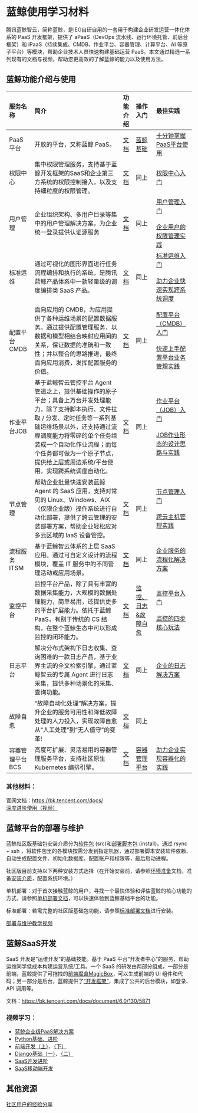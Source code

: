 # **蓝鲸使用学习材料**

腾讯蓝鲸智云，简称蓝鲸，是IEG自研自用的一套用于构建企业研发运营一体化体系的 PaaS 开发框架，提供了 aPaaS（DevOps 流水线、运行环境托管、前后台框架）和 iPaaS（持续集成、CMDB、作业平台、容器管理、计算平台、AI 等原子平台）等模块，帮助企业技术人员快速构建基础运营 PaaS。本文通过精选一系列现有的文档与视频，帮助您更高效的了解蓝鲸的能力以及使用方法。

## **蓝鲸功能介绍与使用**

|服务名称|简介|功能介绍|操作入门|最佳实践|
|:-|:-|:-|:-|:-|
|PaaS平台|开放的平台，又称蓝鲸 PaaS。|[文档](https://bk.tencent.com/docs/document/6.0/148/6675?r=1)|[蓝鲸基础](https://bk.tencent.com/docs/document/6.0/142/8600)|[十分钟掌握PaaS平台使用](https://bk.tencent.com/s-mart/video?id=3-4-6)|
|权限中心|集中权限管理服务，支持基于蓝鲸开发框架的SaaS和企业第三方系统的权限控制接入，以及支持细粒度的权限管理。|[文档](https://bk.tencent.com/docs/document/6.0/131/7337)|同上|[权限中心入门](https://bk.tencent.com/s-mart/video?id=3-4-11)|
|用户管理|企业组织架构、多用户目录等集中的用户管理解决方案，为企业统一登录提供认证源服务|[文档](https://bk.tencent.com/docs/document/6.0/146/7330)|同上|[用户管理入门](https://bk.tencent.com/s-mart/video?id=3-4-10)<br/><br>[企业用户的权限管理实践](https://ke.qq.com/webcourse/index.html#cid=3101748&term_id=103224098&taid=10600778153546804&type=1024&vid=5285890812656571159)|
|标准运维|通过可视化的图形界面进行任务流程编排和执行的系统，是腾讯蓝鲸产品体系中一款轻量级的调度编排类 SaaS 产品。|[文档](https://bk.tencent.com/docs/document/6.0/140/6256)|同上|[标准运维入门](https://bk.tencent.com/s-mart/video?id=3-4-12)<br/><br>[助力企业快速实现跨系统调度](https://ke.qq.com/webcourse/index.html#cid=3101748&term_id=103224098&taid=10600778153546804&type=1024&vid=5285890812656571159)|
|配置平台CMDB|面向应用的 CMDB，为应用提供了各种运维场景的配置数据服务。通过提供配置管理服务，以数据和模型相结合映射应用间的关系，保证数据的准确和一致性；并以整合的思路推进，最终面向应用消费，发挥配置服务的价值。|[文档](https://bk.tencent.com/docs/document/6.0/152/6962)|同上|[配置平台（CMDB）入门](https://bk.tencent.com/s-mart/video?id=3-4-7)<br/><br>[快速上手配置平台业务管理实践](https://ke.qq.com/webcourse/index.html#cid=3101748&term_id=103224098&taid=10476971426272308&type=1024&vid=5285890811384581657)|
|作业平台JOB|基于蓝鲸智云管控平台 Agent 管道之上，提供基础操作的原子平台；具备上万台并发处理能力，除了支持脚本执行、文件拉取 / 分发、定时任务等一系列基础运维场景以外，还支持通过流程调度能力将零碎的单个任务组装成一个自动化作业流程；而每个任务都可做为一个原子节点，提供给上层或周边系统/平台使用，实现跨系统调度自动化。|[文档](https://bk.tencent.com/docs/document/6.0/125/5748)|同上|[作业平台（JOB）入门](https://bk.tencent.com/s-mart/video?id=3-4-9)<br/><br>[JOB作业形态的设计思路与实践](https://ke.qq.com/webcourse/index.html#cid=3101748&term_id=103224098&taid=10503149251941428&type=1024&vid=5285890811648452257)|
|节点管理|帮助企业批量快速安装蓝鲸 Agent 的 SaaS 应用，支持对常见的 Linux、Windows、AIX （仅限企业版）操作系统进行自动化部署，提供了跨云管理的安装部署方案，帮助企业轻松应对多云区域的 IaaS 设备管控。|[文档](https://bk.tencent.com/docs/document/6.0/157/7017)|同上|[节点管理入门](https://bk.tencent.com/s-mart/video?id=3-4-8)<br><br>[跨云主机管理实践](https://ke.qq.com/webcourse/index.html#cid=3101748&term_id=103224098&taid=10488408924181556&type=1024&vid=5285890811485540879)|
|流程服务ITSM|基于蓝鲸智云体系的上层 SaaS 应用。通过可自定义设计的流程模块，覆盖 IT 服务中的不同管理活动或应用场景。|[文档](https://bk.tencent.com/docs/document/6.0/145/6623)|同上|[企业服务的流程化解决方案](https://ke.qq.com/webcourse/index.html#cid=3101748&term_id=103224098&taid=10611073190155316&type=1024&vid=5285890812747520862)|
|监控平台|监控平台产品，除了具有丰富的数据采集能力，大规模的数据处理能力，简单易用，还提供更多的平台扩展能力。依托于蓝鲸 PaaS，有别于传统的 CS 结构，在整个蓝鲸生态中可以形成监控的闭环能力。|[文档](https://bk.tencent.com/docs/document/6.0/134/6143)|[监控、日志&故障自愈](https://bk.tencent.com/docs/document/6.0/142/8599)|[监控平台入门](https://bk.tencent.com/s-mart/video?id=3-4-13)<br/><br>[监控的四步核心玩法](https://ke.qq.com/webcourse/index.html#cid=3101748&term_id=103224098&taid=10532075856679988&type=1024&vid=5285890812038449507)|
|日志平台|解决分布式架构下日志收集、查询困难的一款日志产品，基于业界主流的全文检索引擎，通过蓝鲸智云的专属 Agent 进行日志采集，提供多种场景化的采集、查询功能。|[文档](https://bk.tencent.com/docs/document/6.0/126/7310)|同上|[企业的日志解决方案](https://ke.qq.com/webcourse/index.html#cid=3101748&term_id=103224098&taid=10573689794810932&type=1024&vid=5285890812342691699)|
|故障自愈|“故障自动化处理”解决方案，提升企业的服务可用性和降低故障处理的人力投入，实现故障自愈从“人工处理”到“无人值守”的变革!|[文档](https://bk.tencent.com/docs/document/6.0/133/7369)|同上||
|容器管理平台BCS|高度可扩展、灵活易用的容器管理服务平台，支持社区原生 Kubernetes 编排引擎。|[文档](https://bk.tencent.com/docs/document/6.0/144/6523?r=1)|[容器管理平台](https://bk.tencent.com/docs/document/6.0/142/6568)|[助力企业实现容器化的实践](https://ke.qq.com/webcourse/index.html#cid=3101748&term_id=103224098&taid=10650552529540148&type=1024&vid=5285890812975359660)|

### **其他材料：**
官网文档：https://bk.tencent.com/docs/   <br>
[深度进阶使用（视频）](https://bk.tencent.com/s-mart/video?id=3-15)

## **蓝鲸平台的部署与维护**
蓝鲸社区版基础包安装介质分为[软件包](https://bk.tencent.com/docs/document/6.0/127/7552) (src)和[部署脚本](https://bk.tencent.com/docs/document/6.0/127/7555)包 (install)。通过 rsync + ssh ，将软件包里的各模块按需分发到指定机器，通过部署脚本安装软件依赖、自动生成配置文件、初始化数据库、配置账户和权限等，最后启动进程。

社区版目前支持以下两种安装方式选择（在开始安装前，请参照[环境准备](https://bk.tencent.com/docs/document/6.0/127/7543)文档，准备[安装介质](https://bk.tencent.com/docs/document/6.0/127/7550)，配置系统环境。）

单机部署：对于首次接触蓝鲸的用户，寻找一个最快体验和评估蓝鲸的核心功能的方式，请参照[单机部署文档](https://bk.tencent.com/docs/document/6.0/127/7551?r=1)，可以快速体验到蓝鲸基础平台的功能。

标准部署：若需完整的社区版基础包功能，请参照[标准部署文档](https://bk.tencent.com/docs/document/6.0/127/7549?r=1)进行安装。

[部署与维护教学视频](https://ke.qq.com/webcourse/index.html#cid=3101748&term_id=103224098&taid=10658953485571124&type=1024&vid=5285890813070525717)

## **蓝鲸SaaS开发**
SaaS 开发是“运维开发”的基础技能。基于 PaaS 平台“开发者中心”的服务，帮助运维同学低成本构建运营系统/工具。一个 SaaS 的研发由两部分组成，一部分是前端，蓝鲸提供了可拖拽的[前端魔盒MagicBox](https://magicbox.bk.tencent.com/)，可以生成前端的 UI 组件和代码；另一部分是后台，蓝鲸提供了[“开发框架”](https://bk.tencent.com/docs/document/6.0/130/5949?r=1)，集成了公共的后台模块，如登录、API 调用等。

文档：https://bk.tencent.com/docs/document/6.0/130/5871

### **视频学习：**
- [蓝鲸企业级PaaS解决方案](https://ke.qq.com/course/3030664?taid=10315536490446472)
- [Python基础、进阶](https://ke.qq.com/course/3030664?taid=10365405355720328)
- [前端开发（上）](https://ke.qq.com/course/3030664?taid=10406753005878920)、[（下）](https://ke.qq.com/course/3030664?taid=10406757300846216)
- [Django基础（一）](https://ke.qq.com/course/3030664?taid=10441460636597896)、[（二）](https://ke.qq.com/course/3030664?taid=10471383673749128)
- [SaaS开发进阶](https://ke.qq.com/course/3030664?taid=10497338161118856)
- [SaaS移动端开发](https://ke.qq.com/course/3030664?taid=10538294969253512)

## **其他资源**
[社区用户的经验分享](https://bk.tencent.com/s-mart/community/question/5067?type=article)